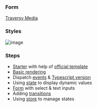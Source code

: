 ### Form
[Traversy Media](https://www.youtube.com/watch?v=3TVy6GdtNuQ&list=WL&index=3)
### Styles
![image](https://res.cloudinary.com/dsiz9ikkt/image/upload/v1635810485/sts6121nx1eq3uuicw09.png)
### Steps
- [Starter](https://github.com/jinyongnan810/svelte-demo/commit/8fe63d9238fbb7a35bfd0d03d6e0e24e6eedb1dc) with help of [official template](https://svelte.dev/)
- [Basic rendering](https://github.com/jinyongnan810/svelte-demo/commit/9d0af538a8c14a9aa8b8032fabbc8896ecd4b6f8)
- Dispatch [events](https://github.com/jinyongnan810/svelte-demo/commit/7face06ac0f98695fabfdbbe9f5fb81bf42c8115) & [Typescript version](https://github.com/jinyongnan810/svelte-demo/commit/da9c39dd9c6ee30a9a940769e684808c44d5d7c9)
- Using [state](https://github.com/jinyongnan810/svelte-demo/commit/ee7ae2a53f11d13dc8edd14e86a365c2498b5bad) to display dynamic values
- [Form](https://github.com/jinyongnan810/svelte-demo/commit/f55880a319a3035c71316fd87c04fe26bd701fb8) with select & text inputs
- Adding [transitions](https://github.com/jinyongnan810/svelte-demo/commit/586ddd18e8e93ae0d243c20b73895cd313079342)
- Using [store](https://github.com/jinyongnan810/svelte-demo/commit/b5ca6ee95f05d7412b61e8b461c0f8b06accb3df) to manage states